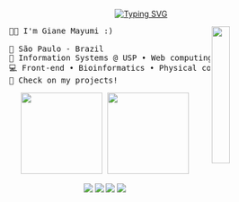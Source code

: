 <!-- Welcome to my profile code :) -->

<!-- Hi there text -->

<div align="center" >

[![Typing SVG](https://readme-typing-svg.demolab.com?font=Fira+Code&weight=500&size=33&pause=1000&color=AE81CE&center=true&vCenter=true&repeat=false&random=false&width=435&lines=Hi+there!+%F0%9F%91%8B)](https://git.io/typing-svg)

</div>



<!-- Side Image -->

<img src="https://i.imgur.com/B72xOeX.png" width="25%" align="right" />




<!-- Introduction -->

<pre>
  👩‍💻 I'm Giane Mayumi :)

  📍 São Paulo - Brazil
  💼 Information Systems @ USP • Web computing @ IFSP
  💻 Front-end • Bioinformatics • Physical computing & IoT • InfoSec 
  🌟 Check on my projects!
</pre>


<div align="center" >

<!-- Stats -->
<pre>
<img height="145px" src="https://github-readme-stats.vercel.app/api/top-langs/?username=Anemaygi&layout=compact&langs_count=8&theme=material-palenight"/> <img height="145px" src="https://github-readme-stats.vercel.app/api?username=Anemaygi&show_icons=true&theme=material-palenight&include_all_commits=true&count_private=true"/>
</pre>

<!-- Hyperlinks -->
  
[![](https://img.shields.io/badge/LinkedIn-0a66c2)](http://linkedin.com/in/gianemayumi)
[![](https://img.shields.io/badge/Website-696af5)](https://anemaygi.github.io/)
[![](https://img.shields.io/badge/CV-A864C8)](https://drive.google.com/uc?export=download&id=1OmtnlYn_Ar4IhaErO8TEUAH_sjCjSKqO)
[![](https://img.shields.io/badge/Holopin-e75e9b)](https://holopin.me/anemaygi)

</div>
